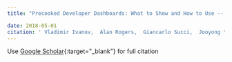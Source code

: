 ```yaml
---
title: "Precooked Developer Dashboards: What to Show and How to Use -- Poster"

date: 2018-05-01
citation: ' Vladimir Ivanov,  Alan Rogers,  Giancarlo Succi,  Jooyong Yi,  Vasily Zorin, &quot;Precooked Developer Dashboards: What to Show and How to Use -- Poster.&quot;, 2018.'
---
```

Use [Google Scholar](https://scholar.google.com/scholar?q=Precooked+Developer+Dashboards:+What+to+Show+and+How+to+Use++++Poster){:target="_blank"} for full citation
